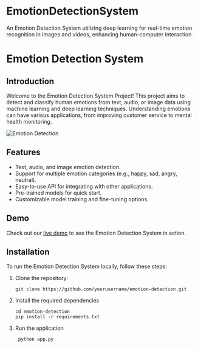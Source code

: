 # EmotionDetectionSystem
An Emotion Detection System utilizing deep learning for real-time emotion recognition in images and videos, enhancing human-computer interaction

# Emotion Detection System

## Introduction
Welcome to the Emotion Detection System Project! This project aims to detect and classify human emotions from text, audio, or image data using machine learning and deep learning techniques. Understanding emotions can have various applications, from improving customer service to mental health monitoring.

![Emotion Detection](emotion_detection.png)

## Features
- Text, audio, and image emotion detection.
- Support for multiple emotion categories (e.g., happy, sad, angry, neutral).
- Easy-to-use API for integrating with other applications.
- Pre-trained models for quick start.
- Customizable model training and fine-tuning options.

## Demo
Check out our [live demo](https://example.com/emotion-detection-demo) to see the Emotion Detection System in action.

## Installation
To run the Emotion Detection System locally, follow these steps:

1. Clone the repository:
   ```
   git clone https://github.com/yourusername/emotion-detection.git

   ```

2. Install the required dependencies
    
   ``` 
   cd emotion-detection
   pip install -r requirements.txt 
   
   ```

3. Run the application
   
   ```
    python app.py

   ```
